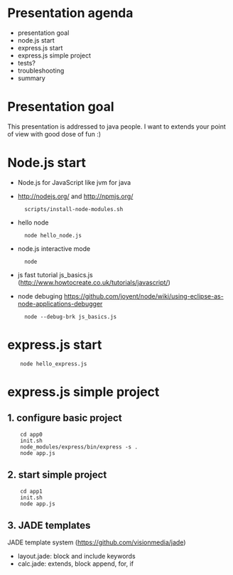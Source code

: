 # Presentation agenda
* presentation goal
* node.js start
* express.js start
* express.js simple project
* tests?
* troubleshooting
* summary

# Presentation goal

This presentation is addressed to java people.
I want to extends your point of view with good dose of fun :)

# Node.js start

* Node.js for JavaScript like jvm for java
* http://nodejs.org/ and http://npmjs.org/

        scripts/install-node-modules.sh
        
* hello node

        node hello_node.js

* node.js interactive mode

        node
  
* js fast tutorial js_basics.js (http://www.howtocreate.co.uk/tutorials/javascript/)
* node debuging https://github.com/joyent/node/wiki/using-eclipse-as-node-applications-debugger

        node --debug-brk js_basics.js

# express.js start

        node hello_express.js

# express.js simple project

## 1. configure basic project

        cd app0
        init.sh
        node_modules/express/bin/express -s .
        node app.js

## 2. start simple project

        cd app1
        init.sh
        node app.js

## 3. JADE templates

  JADE template system (https://github.com/visionmedia/jade)
   
* layout.jade: block and include keywords
* calc.jade: extends, block append, for, if

